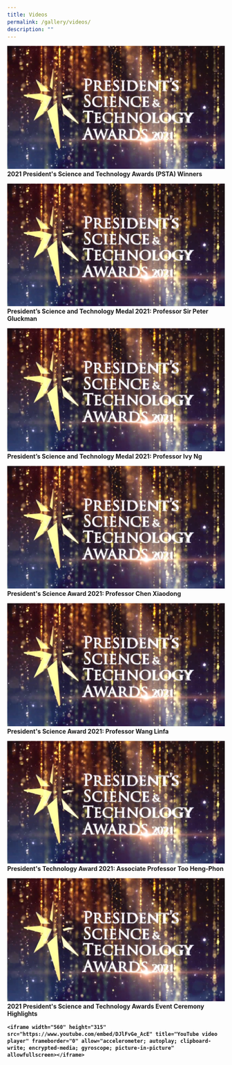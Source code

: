 ```yaml
---
title: Videos
permalink: /gallery/videos/
description: ""
---
```

<a href="https://youtu.be/-0859hfYcvA" target="_blank"><img src = "/images/Video%20Thumbnails/thumbnail-v1.png"></a>
<b>2021 President's Science and Technology Awards (PSTA) Winners
	
<a href="https://youtu.be/DJlFvGe_AcE" target="_blank"><img src = "/images/Video%20Thumbnails/thumbnail-v1.png"></a>
<b>President’s Science and Technology Medal 2021: Professor Sir Peter Gluckman
	
<a href="https://youtu.be/7XdeglS7_eU" target="_blank"><img src = "/images/Video%20Thumbnails/thumbnail-v1.png"></a>
<b>President’s Science and Technology Medal 2021: Professor Ivy Ng
			
<a href="https://youtu.be/V3neDn0oxZA" target="_blank"><img src = "/images/Video%20Thumbnails/thumbnail-v1.png"></a>
<b>President's Science Award 2021: Professor Chen Xiaodong
		
<a href="https://youtu.be/r4aTZTI9ug4" target="_blank"><img src = "/images/Video%20Thumbnails/thumbnail-v1.png"></a>
<b>President's Science Award 2021: Professor Wang Linfa
	
<a href="https://youtu.be/5EJTtA6YKog" target="_blank"><img src = "/images/Video%20Thumbnails/thumbnail-v1.png"></a>
<b>President's Technology Award 2021: Associate Professor Too Heng-Phon
	
<a href="https://youtu.be/KqyX_5_fL_I" target="_blank"><img src = "/images/Video%20Thumbnails/thumbnail-v1.png"></a>
<b>2021 President's Science and Technology Awards Event Ceremony Highlights
	
	
	<iframe width="560" height="315" src="https://www.youtube.com/embed/DJlFvGe_AcE" title="YouTube video player" frameborder="0" allow="accelerometer; autoplay; clipboard-write; encrypted-media; gyroscope; picture-in-picture" allowfullscreen></iframe>
